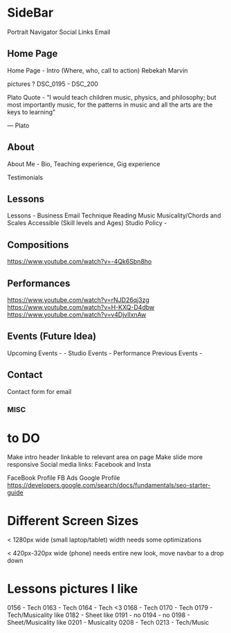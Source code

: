 # SideBar

Portrait
Navigator
Social Links
Email

## Home Page

Home Page - Intro (Where, who, call to action)
Rebekah Marvin

pictures ? DSC_0195 - DSC_200

Plato Quote - 
“I would teach children music, physics, and philosophy;
 but most importantly music, for the patterns in music
 and all the arts are the keys to learning”

― Plato

## About

About Me - Bio, Teaching experience, Gig experience

Testimonials

## Lessons

Lessons - Business Email 
    Technique
    Reading Music
    Musicality/Chords and Scales
    Accessible (Skill levels and Ages)
Studio Policy - 

## Compositions
https://www.youtube.com/watch?v=-4Qk6Sbn8ho
## Performances
https://www.youtube.com/watch?v=rNJD26qj3zg
https://www.youtube.com/watch?v=H-KXQ-D4dbw
https://www.youtube.com/watch?v=v4DjvlIxnAw
## Events (Future Idea)

Upcoming Events -
    - Studio Events
    - Performance
Previous Events - 

## Contact

Contact form for email

### MISC

# to DO
Make intro header linkable to relevant area on page
Make slide more responsive
Social media links: Facebook and Insta

FaceBook Profile
FB Ads
Google Profile
https://developers.google.com/search/docs/fundamentals/seo-starter-guide

# Different Screen Sizes

< 1280px wide (small laptop/tablet) width needs some optimizations

< 420px-320px wide (phone) needs entire new look, move navbar to a drop down

# Lessons pictures I like

0156 - Tech
0163 - Tech
0164 - Tech <3
0168 - Tech
0170 - Tech
0179 - Tech/Musicality like
0182 - Sheet like
0191 - no
0194 - no
0198 - Sheet/Musicality like
0201 - Musicality
0208 - Tech
0213 - Tech/Music